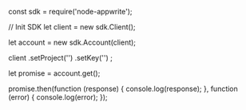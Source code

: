 const sdk = require('node-appwrite');

// Init SDK
let client = new sdk.Client();

let account = new sdk.Account(client);

client
    .setProject('')
    .setKey('')
;

let promise = account.get();

promise.then(function (response) {
    console.log(response);
}, function (error) {
    console.log(error);
});